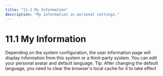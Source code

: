 ```yaml
---
title: "11.1 My Information"
description: "My information in personal settings."
---
```


# 11.1 My Information

Depending on the system configuration, the user information page will display information from this system or a third-party system.
You can edit your personal avatar and default language.
Tip: After changing the default language, you need to clear the browser's local cache for it to take effect
